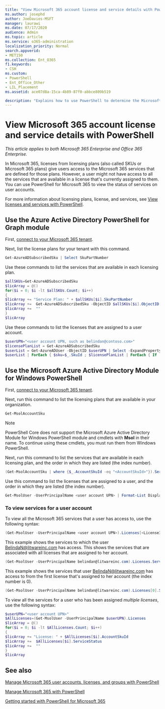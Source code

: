 ```yaml
---
title: "View Microsoft 365 account license and service details with PowerShell"
ms.author: josephd
author: JoeDavies-MSFT
manager: laurawi
ms.date: 07/17/2020
audience: Admin
ms.topic: article
ms.service: o365-administration
localization_priority: Normal
search.appverid:
- MET150
ms.collection: Ent_O365
f1.keywords:
- CSH
ms.custom: 
- PowerShell
- Ent_Office_Other
- LIL_Placement
ms.assetid: ace07d8a-15ca-4b89-87f0-abbce809b519

description: "Explains how to use PowerShell to determine the Microsoft 365 services that have been assigned to users."
---
```


# View Microsoft 365 account license and service details with PowerShell

*This article applies to both Microsoft 365 Enterprise and Office 365 Enterprise.*

In Microsoft 365, licenses from licensing plans (also called SKUs or Microsoft 365 plans) give users access to the Microsoft 365 services that are defined for those plans. However, a user might not have access to all the services that are available in a license that's currently assigned to them. You can use PowerShell for Microsoft 365 to view the status of services on user accounts. 

For more information about licensing plans, license, and services, see [View licenses and services with PowerShell](view-licenses-and-services-with-microsoft-365-powershell.md).

## Use the Azure Active Directory PowerShell for Graph module

First, [connect to your Microsoft 365 tenant](connect-to-microsoft-365-powershell.md#connect-with-the-azure-active-directory-powershell-for-graph-module).
  
Next, list the license plans for your tenant with this command.

```powershell
Get-AzureADSubscribedSku | Select SkuPartNumber
```

Use these commands to list the services that are available in each licensing plan.

```powershell
$allSKUs=Get-AzureADSubscribedSku
$licArray = @()
for($i = 0; $i -lt $allSKUs.Count; $i++)
{
$licArray += "Service Plan: " + $allSKUs[$i].SkuPartNumber
$licArray +=  Get-AzureADSubscribedSku -ObjectID $allSKUs[$i].ObjectID | Select -ExpandProperty ServicePlans
$licArray +=  ""
}
$licArray
```

Use these commands to list the licenses that are assigned to a user account.

```powershell
$userUPN="<user account UPN, such as belindan@contoso.com>"
$licensePlanList = Get-AzureADSubscribedSku
$userList = Get-AzureADUser -ObjectID $userUPN | Select -ExpandProperty AssignedLicenses | Select SkuID 
$userList | ForEach { $sku=$_.SkuId ; $licensePlanList | ForEach { If ( $sku -eq $_.ObjectId.substring($_.ObjectId.length - 36, 36) ) { Write-Host $_.SkuPartNumber } } }
```

## Use the Microsoft Azure Active Directory Module for Windows PowerShell

First, [connect to your Microsoft 365 tenant](connect-to-microsoft-365-powershell.md#connect-with-the-microsoft-azure-active-directory-module-for-windows-powershell).

Next, run this command to list the licensing plans that are available in your organization. 

```powershell
Get-MsolAccountSku
```
>[!Note]
>PowerShell Core does not support the Microsoft Azure Active Directory Module for Windows PowerShell module and cmdlets with **Msol** in their name. To continue using these cmdlets, you must run them from Windows PowerShell.
>

Next, run this command to list the services that are available in each licensing plan, and the order in which they are listed (the index number).

```powershell
(Get-MsolAccountSku | where {$_.AccountSkuId -eq "<AccountSkuId>"}).ServiceStatus
```
  
Use this command to list the licenses that are assigned to a user, and the order in which they are listed (the index number).

```powershell
Get-MsolUser -UserPrincipalName <user account UPN> | Format-List DisplayName,Licenses
```

### To view services for a user account

To view all the Microsoft 365 services that a user has access to, use the following syntax:
  
```powershell
(Get-MsolUser -UserPrincipalName <user account UPN>).Licenses[<LicenseIndexNumber>].ServiceStatus
```

This example shows the services to which the user BelindaN@litwareinc.com has access. This shows the services that are associated with all licenses that are assigned to her account.
  
```powershell
(Get-MsolUser -UserPrincipalName belindan@litwareinc.com).Licenses.ServiceStatus
```

This example shows the services that user BelindaN@litwareinc.com has access to from the first license that's assigned to her account (the index number is 0).
  
```powershell
(Get-MsolUser -UserPrincipalName belindan@litwareinc.com).Licenses[0].ServiceStatus
```

To view all the services for a user who has been assigned *multiple licenses*, use the following syntax:

```powershell
$userUPN="<user account UPN>"
$AllLicenses=(Get-MsolUser -UserPrincipalName $userUPN).Licenses
$licArray = @()
for($i = 0; $i -lt $AllLicenses.Count; $i++)
{
$licArray += "License: " + $AllLicenses[$i].AccountSkuId
$licArray +=  $AllLicenses[$i].ServiceStatus
$licArray +=  ""
}
$licArray
```
 
## See also

[Manage Microsoft 365 user accounts, licenses, and groups with PowerShell](manage-user-accounts-and-licenses-with-microsoft-365-powershell.md)
  
[Manage Microsoft 365 with PowerShell](manage-microsoft-365-with-microsoft-365-powershell.md)
  
[Getting started with PowerShell for Microsoft 365](getting-started-with-microsoft-365-powershell.md)
